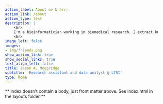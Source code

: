 ```yaml
---
action_label: About me &rarr;
action_link: /about
action_type: text
description: |
    <br>
    I'm a bioinformatician working in biomedical research. I extract knowledge from complex data using code and build software tools to help other scientists with their own research and publishing. 
    <br>
image_left: false
images:
- img/friends.png
show_action_link: true
show_social_links: true
text_align_left: false
title: Jason A. Moggridge
subtitle: 'Research assistant and data analyst @ LTRI'
type: home
---
```


** index doesn't contain a body, just front matter above.
See index.html in the layouts folder **
